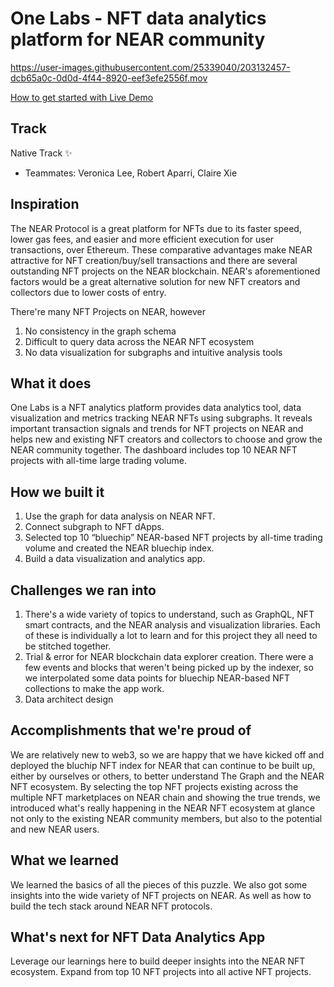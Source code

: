 # One Labs - NFT data analytics platform for NEAR community 


https://user-images.githubusercontent.com/25339040/203132457-dcb65a0c-0d0d-4f44-8920-eef3efe2556f.mov

[How to get started with Live Demo](https://github.com/raparri01/NEAR-Hackathon/blob/main/nft-analytics-frontend/README.md)

## Track 
Native Track ✨
- Teammates: Veronica Lee, Robert Aparri, Claire Xie


## Inspiration
The NEAR Protocol is a great platform for NFTs due to its faster speed, lower gas fees, and easier and more efficient execution for user transactions, over Ethereum. These comparative advantages make NEAR attractive for NFT creation/buy/sell transactions and there are several outstanding NFT projects on the NEAR blockchain. NEAR's aforementioned factors would be a great alternative solution for new NFT creators and collectors due to lower costs of entry.

There're many NFT Projects on NEAR, however 
1) No consistency in the graph schema
2) Difficult to query data across the NEAR NFT ecosystem
3) No data visualization for subgraphs and intuitive analysis tools

## What it does
One Labs is a NFT analytics platform provides data analytics tool, data visualization and metrics tracking NEAR NFTs using subgraphs. It reveals important transaction signals and trends for NFT projects on NEAR and helps new and existing NFT creators and collectors to choose and grow the NEAR community together. The dashboard includes top 10 NEAR NFT projects with all-time large trading volume. 

## How we built it
1. Use the graph for data analysis on NEAR NFT.
2. Connect subgraph to NFT dApps.
3. Selected top 10 “bluechip” NEAR-based NFT projects by all-time trading volume and created the NEAR bluechip index. 
4. Build a data visualization and analytics app. 

## Challenges we ran into
1. There's a wide variety of topics to understand, such as GraphQL, NFT smart contracts, and the NEAR analysis and visualization libraries. Each of these is individually a lot to learn and for this project they all need to be stitched together.
2. Trial & error for NEAR blockchain data explorer creation. There were a few events and blocks that weren't being picked up by the indexer, so we interpolated some data points for bluechip NEAR-based NFT collections to make the app work.
3. Data architect design

## Accomplishments that we're proud of
We are relatively new to web3, so we are happy that we have kicked off and deployed the bluchip NFT index for NEAR that can continue to be built up, either by ourselves or others, to better understand The Graph and the NEAR NFT ecosystem. By selecting the top NFT projects existing across the multiple NFT marketplaces on NEAR chain and showing the true trends, we introduced what's really happening in the NEAR NFT ecosystem at glance not only to the existing NEAR community members, but also to the potential and new NEAR users. 

## What we learned
We learned the basics of all the pieces of this puzzle. We also got some insights into the wide variety of NFT projects on NEAR. As well as how to build the tech stack around NEAR NFT protocols.

## What's next for NFT Data Analytics App
Leverage our learnings here to build deeper insights into the NEAR NFT ecosystem. Expand from top 10 NFT projects into all active NFT projects.
